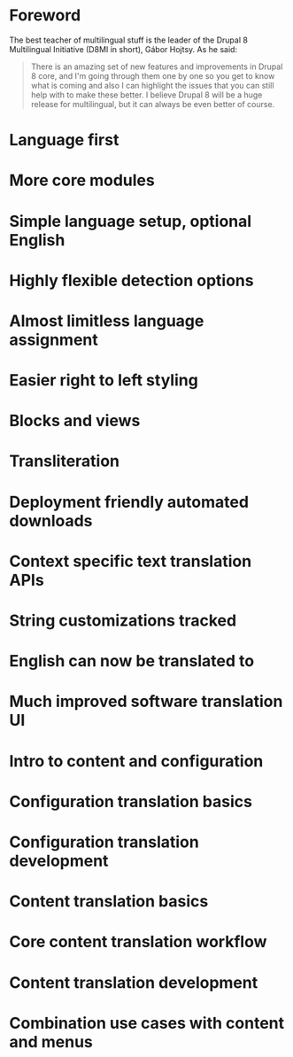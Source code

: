 <!--
{
"name" : "multilingual",
"version" : "0.1",
"title" : "Multilingual Drupal 8",
"description" : "There is an amazing set of new features and improvements in Drupal 8 core, and I'm going through them one by one so you get to know what is coming and also I can highlight the issues that you can still help with to make these better. I believe Drupal 8 will be a huge release for multilingual, but it can always be even better of course.",
"homepage" : "http://hojtsy.hu/multilingual-drupal8",
"freshnessDate" : 2015-12-01
}
-->

# Foreword

The best teacher of multilingual stuff is the leader of the Drupal 8 Multilingual Initiative (D8MI in short), Gábor Hojtsy. As he said:

> There is an amazing set of new features and improvements in Drupal 8 core, and I'm going through them one by one so you get to know what is coming and also I can highlight the issues that you can still help with to make these better. I believe Drupal 8 will be a huge release for multilingual, but it can always be even better of course.

<!-- @section -->

# Language first

<!-- @link, "url" : "http://hojtsy.hu/blog/2013-jun-11/drupal-8-multilingual-tidbits-1-language-first", "text" : "I have seen that I can use my own language right away from the installer, yay!", "title" : "Language first", "description" : "Since it's inception, the heroic efforts of people on the initiative resulted in hundreds of issues resolved but there are always more to perfect. We have made huge advances in terms of multilingual support in Drupal 8 thanks to all these changes and you can still help to make it perfect", "imageUrl" : "http://hojtsy.hu/files/Drupal8Installer.png" -->

<!-- @section -->

# More core modules

<!-- @link, "url" : "http://hojtsy.hu/blog/2013-jun-12/drupal-8-multilingual-tidbits-2-more-core-modules", "text" : "I have learned that I can achieve more using less modules", "title" : "More core modules", "description" : "Drupal 8 has more core modules handling language related features, yet less requirement for contributed modules to be installed for the most important tasks", "imageUrl" : "http://hojtsy.hu/files/Drupal8MultilingualSystem.png" -->

# Simple language setup, optional English

<!-- @link, "url" : "http://hojtsy.hu/blog/2013-jun-17/drupal-8-multilingual-tidbits-3-simple-language-setup-optional-english", "text" : "I have understood that English became optional", "title" : "Simple language setup, optional English", "description" : "This part will be about the simple language setup features provided by Language module, which is the base for every other language feature", "imageUrl" : "http://hojtsy.hu/files/Drupal8LanguagesList_0.png" -->

# Highly flexible detection options

<!-- @link, "url" : "http://hojtsy.hu/blog/2013-jun-19/drupal-8-multilingual-tidbits-4-highly-flexible-detection-options", "text" : "I have seen how flexible and convenient the language detection is", "title" : "Highly flexible detection options", "description" : "The Drupal 8 language detection and selection options are located the same place they were in Drupal 7 but almost all options got some improvement", "imageUrl" : "http://hojtsy.hu/files/Drupal8LanguageDetectionList_0.png" -->

# Almost limitless language assignment

<!-- @link, "url" : "http://hojtsy.hu/blog/2013-jun-21/drupal-8-multilingual-tidbits-5-almost-limitless-language-assignment", "text" : "I have learned that almost everything knows its own language by now", "title" : "Almost limitless language assignment", "description" : "In Drupal 8, one of our most important goals was to make everything know its language as far and wide as possible", "imageUrl" : "http://hojtsy.hu/files/Drupal8ContentLanguageConfig.png" -->

# Easier right to left styling

<!-- @link, "url" : "http://hojtsy.hu/blog/2013-jul-02/drupal-8-multilingual-tidbits-6-easier-right-left-styling", "text" : "I have understood that my site can easily be bidirectional", "title" : "Easier right to left styling", "description" : "One of the strongly supported language features of Drupal is right to left (RTL) language support. For some Drupal core versions, introducing an RTL language on the site is easy", "imageUrl" : "http://hojtsy.hu/files/Drupal8InstallerRTL_0.png" -->

<!-- @section -->

# Blocks and views

<!-- @link, "url" : "http://hojtsy.hu/blog/2013-jul-09/drupal-8-multilingual-tidbits-7-blocks-and-views", "text" : "I have seen that blocks' and views' language-awareness has increased", "title" : "Blocks and views", "description" : "Once you have detailed language information on content, configuration, etc, which is now widely possible in Drupal 8, you can use this data to pull out content for specific languages", "imageUrl" : "http://hojtsy.hu/files/Drupal8ViewsLanguageFilter_0.png" -->

<!-- @section -->

# Transliteration

<!-- @link, "url" : "http://hojtsy.hu/blog/2013-jul-17/drupal-8-multilingual-tidbits-8-transliteration", "text" : "I have learned how convenient is the builtin transliteration system", "title" : "Transliteration", "description" : "One thing that was not yet covered is built-in transliteration support. Yes, you read that right. Drupal 8 includes a powerful backend system for transliteration and it even uses it for machine name generation on the frontend", "imageUrl" : "http://hojtsy.hu/files/Drupal8TransliterationHu.png" -->

<!-- @section -->

# Deployment friendly automated downloads

<!-- @link, "url" : "http://hojtsy.hu/blog/2013-jul-23/drupal-8-multilingual-tidbits-9-deployment-friendly-automated-downloads", "text" : "I have understood that translation staging became finally possible", "title" : "Deployment friendly automated downloads", "description" : "The new version separates the responsibilities for the base language layer (Language module) from the software's translation (Interface Translation module), and largely expands on the features of the interface translation capability", "imageUrl" : "http://hojtsy.hu/files/gabor_photo_large.jpg" -->

<!-- @section -->

# Context specific text translation APIs

<!-- @link, "url" : "http://hojtsy.hu/blog/2013-jul-24/drupal-8-multilingual-tidbits-10-context-specific-text-translation-apis", "text" : "I have seen some parts of the wood of the translation APIs", "title" : "Context specific text translation APIs", "description" : "Prior Drupal versions had the rule that you should use t() and format_plural() with little exceptions. Drupal 8 has much more complexity in this area, which may be a bliss or a curse depending on how you look at it", "imageUrl" : "http://hojtsy.hu/files/Drupal7MenuToDrupal8Figure.png" -->

# String customizations tracked

<!-- @link, "url" : "http://hojtsy.hu/blog/2013-aug-13/drupal-8-multilingual-tidbits-11-string-customizations-tracked", "text" : "I have learned that my custom translations are kept", "title" : "String customizations tracked", "description" : "We know that not everybody is happy with the community translations proper. So another key feature we included in Drupal 8 is custom translation tracking", "imageUrl" : "http://hojtsy.hu/files/Drupal8StringExportOptions.png" -->

# English can now be translated to

<!-- @link, "url" : "http://hojtsy.hu/blog/2013-aug-20/drupal-8-multilingual-tidbits-12-english-can-now-be-translated", "text" : "I have understood that I do not need hacks to have custom English strings", "title" : "English can now be translated to", "description" : "By default, if you have English configured, it is not available as a translation target. However, you are only one checkbox away from enabling that feature", "imageUrl" : "http://hojtsy.hu/files/Drupal8EditEnglish_0.png" -->

# Much improved software translation UI

<!-- @link, "url" : "http://hojtsy.hu/blog/2013-aug-20/drupal-8-multilingual-tidbits-13-much-improved-software-translation-ui", "text" : "I have seen the highly convenient translation interface", "title" : "Much improved software translation UI", "description" : "We cut out two unnecessary steps and brought in a very quick translation experience instead which even shows you which translations you changed as you go along", "imageUrl" : "http://hojtsy.hu/files/Drupal8TranslationForm.png" -->

<!-- @section -->

# Intro to content and configuration

<!-- @link, "url" : "http://hojtsy.hu/blog/2013-sep-13/drupal-8-multilingual-tidbits-14-intro-content-and-configuration", "text" : "I have learned about the motivational principles behind translation improvements", "title" : "Intro to content and configuration", "description" : "We still have two major categories of improvements to cover, namely content and configuration language and translation. Before we move on to the details, I wanted to post an introduction because there are very similar motivations and guiding principles around the improvements", "imageUrl" : "http://hojtsy.hu/files/ConfigContent.jpg" -->

<!-- @section -->

# Configuration translation basics

<!-- @link, "url" : "http://hojtsy.hu/blog/2014-may-19/drupal-8-multilingual-tidbits-15-configuration-translation-basics", "text" : "I have understood that internationalization is no longer an option, but a must", "title" : "Configuration translation basics", "description" : "The biggest value for non-English and multilingual sites in Drupal 8 of the configuration changes is that now a common system is used to manage your site name, email text settings through to views, field settings, entity form displays, etc. We can introduce language and translation support in a way that modules will need to plan with. It is not just an optional contributed add-on but a core feature", "imageUrl" : "http://hojtsy.hu/files/Drupal8ConfigTranslationLanguageStructure.png" -->

# Configuration translation development

<!-- @link, "url" : "http://hojtsy.hu/blog/2014-may-26/drupal-8-multilingual-tidbits-16-configuration-translation-development", "text" : "I have seen how to mark pieces of configuration as translatable and how to provide translations for them", "title" : "Configuration translation development", "description" : "We'll cover how can developers integrate with configuration translation", "imageUrl" : "http://hojtsy.hu/files/ConfigSchemaCheatSheet1.5.jpg" -->

<!-- @section -->

# Content translation basics

<!-- @link, "url" : "http://hojtsy.hu/blog/2015-jan-27/drupal-8-multilingual-tidbits-17-content-translation-basics", "text" : "The difference between content and configuration became a bit clearer to me", "title" : "Content translation basics", "description" : "If you also need content translation support, all you need to do is to enable the Content translation module and have multiple languages configured. The same screen can be used to configure content translatability that you already used to configure content language defaults", "imageUrl" : "http://hojtsy.hu/files/Drupal8ContentFields.png" -->

# Core content translation workflow

<!-- @link, "url" : "http://hojtsy.hu/blog/2015-nov-10/drupal-8-multilingual-tidbits-18-core-content-translation-workflow", "text" : "I have learned how to translate content in a core-supported way", "title" : "Core content translation workflow", "description" : "What do we do to translate content?", "imageUrl" : "http://hojtsy.hu/files/Drupal8ContentAdminTranslations.png" -->

# Content translation development

<!-- @link, "url" : "http://hojtsy.hu/blog/2015-nov-11/drupal-8-multilingual-tidbits-19-content-translation-development", "text" : "I have understood that it became easier to work with translated content, even from the code", "title" : "Content translation development", "description" : "Drupal 8's entity API handles entities as full fledged objects. Translations of entities may be requested from this object and returned as a reusable entity object as well, which can be treated the same way as the original entity that we loaded", "imageUrl" : "http://hojtsy.hu/files/gabor_photo_large.jpg" -->

<!-- @section -->

# Combination use cases with content and menus

<!-- @link, "url" : "http://hojtsy.hu/blog/2015-nov-18/drupal-8-multilingual-tidbits-20-combination-use-cases-content-and-menus", "text" : "I can finally click translatable pieces together to have a smoothly-working multilingual site", "title" : "Combination use cases with content and menus", "description" : "Content shows up with some shipped interface elements, local configuration and content. Menus contain elements from code, content and configuration. It is good to know how these pieces relate so you can translate every piece and know the right place to do it", "imageUrl" : "http://hojtsy.hu/files/Drupal8MenuInSidebar.png" -->
